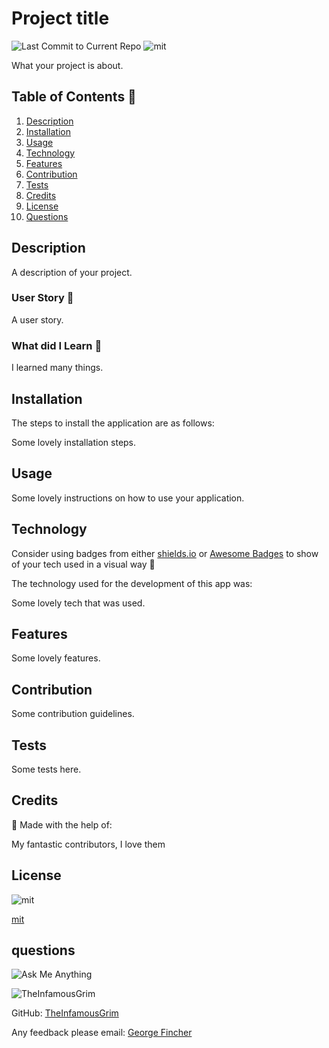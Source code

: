 
# Project title

![Last Commit to Current Repo](https://img.shields.io/github/last-commit/TheInfamousGrim/professional-README-generator-node-command-line) ![mit](https://img.shields.io/github/license/TheInfamousGrim/professional-README-generator-node-command-line?color=yellow)

What your project is about.

## Table of Contents 📃

1. [Description](#description)
2. [Installation](#installation)
3. [Usage](#usage)
4. [Technology](#technology)
5. [Features](#features)
6. [Contribution](#contribution)
7. [Tests](#tests)
8. [Credits](#credits)
9. [License](#license)
9. [Questions](#questions)

## Description

A description of your project.

### User Story 👤

A user story.

### What did I Learn 🏫

I learned many things.

## Installation

The steps to install the application are as follows:

Some lovely installation steps.

## Usage

Some lovely instructions on how to use your application.

## Technology

Consider using badges from either [shields.io](https://shields.io/) or [Awesome Badges](https://dev.to/envoy_/150-badges-for-github-pnk#skills) to show of your tech used in a visual way 📛

The technology used for the development of this app was:

Some lovely tech that was used.

## Features

Some lovely features.

## Contribution

Some contribution guidelines.

## Tests

Some tests here.

## Credits

🙏 Made with the help of:

My fantastic contributors, I love them

## License

![mit](https://img.shields.io/github/license/TheInfamousGrim/professional-README-generator-node-command-line?color=yellow)

[mit](/LICENSE.md)

## questions

![Ask Me Anything](https://img.shields.io/badge/Ask%20me-anything-1abc9c.svg)

<img src="https://avatars.githubusercontent.com/u/89855075?v=4" alt="TheInfamousGrim">

GitHub: [TheInfamousGrim](https://api.github.com/users/TheInfamousGrim)

Any feedback please email: [George Fincher](mailto:finchergeorge1@gmail.com)
